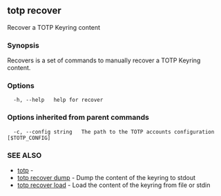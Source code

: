 ## totp recover

Recover a TOTP Keyring content

### Synopsis

Recovers is a set of commands to manually recover a TOTP Keyring content.

### Options

```
  -h, --help   help for recover
```

### Options inherited from parent commands

```
  -c, --config string   The path to the TOTP accounts configuration [$TOTP_CONFIG]
```

### SEE ALSO

* [totp](totp.md)	 - 
* [totp recover dump](totp_recover_dump.md)	 - Dump the content of the keyring to stdout
* [totp recover load](totp_recover_load.md)	 - Load the content of the keyring from file or stdin

